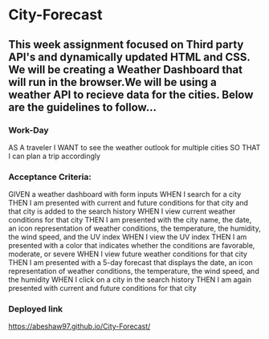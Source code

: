 # City-Forecast

## This week assignment focused on Third party API's and dynamically updated HTML and CSS. We will be creating a Weather Dashboard that will run in the browser.We will be using a weather API to recieve data for the cities. Below are the guidelines to follow...

### Work-Day
AS A traveler
I WANT to see the weather outlook for multiple cities
SO THAT I can plan a trip accordingly


### Acceptance Criteria:
GIVEN a weather dashboard with form inputs
WHEN I search for a city
THEN I am presented with current and future conditions for that city and that city is added to the search history
WHEN I view current weather conditions for that city
THEN I am presented with the city name, the date, an icon representation of weather conditions, the temperature, the humidity, the wind speed, and the UV index
WHEN I view the UV index
THEN I am presented with a color that indicates whether the conditions are favorable, moderate, or severe
WHEN I view future weather conditions for that city
THEN I am presented with a 5-day forecast that displays the date, an icon representation of weather conditions, the temperature, the wind speed, and the humidity
WHEN I click on a city in the search history
THEN I am again presented with current and future conditions for that city

### Deployed link

https://abeshaw97.github.io/City-Forecast/
